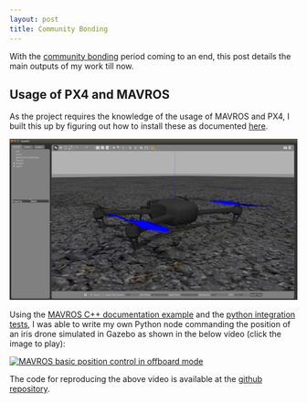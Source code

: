 ```yaml
---
layout: post
title: Community Bonding
---
```


With the [community bonding](googlesummerofcode.blogspot.com/2007/04/so-what-is-this-community-bonding-all.html) period coming to an end, this post details the main outputs of my work till now.

## Usage of PX4 and MAVROS

As the project requires the knowledge of the usage of MAVROS and PX4, I built this up by figuring out how to install these as documented [here](../2019-05-28-installation_things_2/).

![Gazebo Screenshot](../img/gazebo_iris_close_up.png)

Using the [MAVROS C++ documentation example](http://dev.px4.io/en/ros/mavros_offboard.html) and the [python integration tests](http://dev.px4.io/en/ros/mavros_offboard.html), I was able to write my own Python node commanding the position of an iris drone simulated in Gazebo as shown in the below video (click the image to play):

[![MAVROS basic position control in offboard mode](http://img.youtube.com/vi/BLH0iyANl1I/0.jpg)](http://www.youtube.com/watch?v=BLH0iyANl1I)

The code for reproducing the above video is available at the [github repository](https://github.com/TheRoboticsClub/colab-gsoc2019-Nikhil_Khedekar/blob/master/catkin_ws/src/drone_exercises/src/offb_position_control.py).